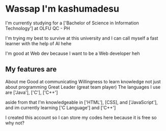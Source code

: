 # Wassap I'm kashumadesu


I'm currently studying for a ['Bachelor of Science in Information Technology'] at OLFU QC - PH

I'm trying my best to survive at this university and I can call myself a fast learner with the help of AI hehe

I'm good at Web dev because I want to be a Web developer heh 

## My features are 

About me
Good at communicating 
Willingness to learn knowledge not just about programming 
Great Leader (great team player)
The languages I use are ['Java'], ['C'], ['C++']


aside from that I'm knowledgeable in ['HTML'], [CSS], and ['JavaScript'], and im currently learning ['C Language'] and ['C++']

I created this account so I can store my codes here because it is free so why not?




